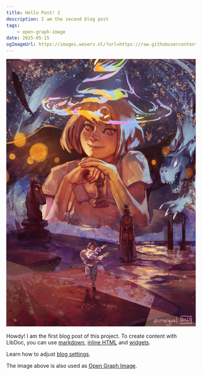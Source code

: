 ```yaml
---
title: Hello Post! 2
description: I am the second blog post
tags:
    - open-graph-image
date: 2025-05-15
ogImageUrl: https://images.weserv.nl/?url=https://raw.githubusercontent.com/olivier3lanc/photographies/refs/heads/master/assets/paysages/hiver/foret_sapins_hiver_col_pre_img_4917_size_2560x1706.webp&w=1200&h=600&fit=cover&q=30&output=webp
---
```

![Erin Solstice](./1921041015.png)

Howdy! I am the first blog post of this project. To create content with LibDoc, you can use [markdown](https://eleventy-libdoc.netlify.app/creating-content/markdown/), [inline HTML](https://eleventy-libdoc.netlify.app/creating-content/inline-html/) and [widgets](https://eleventy-libdoc.netlify.app/creating-content/widgets/).

Learn how to adjust [blog settings](https://eleventy-libdoc.netlify.app/creating-content/blogging/).

The image above is also used as [Open Graph Image](https://eleventy-libdoc.netlify.app/tags/open-graph-image/).